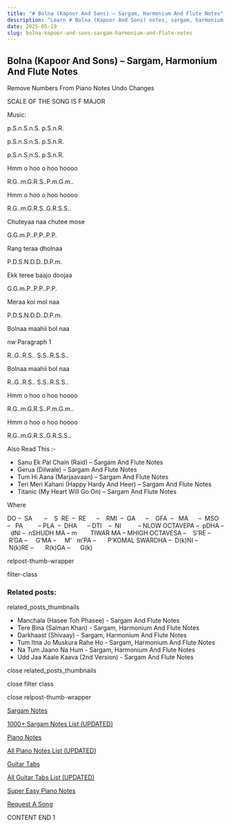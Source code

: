 ```yaml
---
title: "# Bolna (Kapoor And Sons) – Sargam, Harmonium And Flute Notes"
description: "Learn # Bolna (Kapoor And Sons) notes, sargam, harmonium notations and flute notes. Easy step-by-step tutorial for beginners."
date: 2025-05-19
slug: bolna-kapoor-and-sons-sargam-harmonium-and-flute-notes
---
```


## Bolna (Kapoor And Sons) – Sargam, Harmonium And Flute Notes

Remove Numbers From Piano Notes
Undo Changes

SCALE OF THE SONG IS F MAJOR

Music:

p.S.n.S.n.S. p.S.n.R.

p.S.n.S.n.S. p.S.n.R.

p.S.n.S.n.S. p.S.n.R.

Hmm o hoo o hoo hoooo

R.G..m.G.R.S..P.m.G.m..

Hmm o hoo o hoo hoooo

R.G..m.G.R.S..G.R.S.S..

Chuteyaa naa chutee mose

G.G.m.P..P.P..P.P.

Rang teraa dholnaa

P.D.S.N.D.D..D.P.m.

Ekk teree baajo doojaa

G.G.m.P..P.P..P.P.

Meraa koi mol naa

P.D.S.N.D.D..D.P.m.

Bolnaa maahii bol naa

nw Paragraph 1

R..G..R.S.. S.S..R.S.S..

Bolnaa maahii bol naa

R..G..R.S.. S.S..R.S.S..

Hmm o hoo o hoo hoooo

R.G..m.G.R.S..P.m.G.m..

Hmm o hoo o hoo hoooo

R.G..m.G.R.S..G.R.S.S..



Also Read This :-



* Sanu Ek Pal Chain (Raid) – Sargam And Flute Notes
* Gerua (Dilwale) – Sargam And Flute Notes
* Tum Hi Aana (Marjaavaan) – Sargam And Flute Notes
* Teri Meri Kahani (Happy Hardy And Heer) – Sargam And Flute Notes
* Titanic (My Heart Will Go On) – Sargam And Flute Notes

Where



DO –  SA       –    S  RE  –  RE      –    RMI  –  GA      –    GFA  –   MA      –  MSO  –   PA         – PLA  –  DHA      – DTI    –  NI          – NLOW OCTAVEPA –  pDHA –  dNI –  nSHUDH MA – m        TIWAR MA – MHIGH OCTAVESA –    S’RE –     R’GA –     G’MA –     M’   m’PA –       P’KOMAL SWARDHA –  D(k)NI –       N(k)RE –       R(k)GA –      G(k)



relpost-thumb-wrapper

filter-class

### Related posts:

related_posts_thumbnails

* Manchala (Hasee Toh Phasee) - Sargam And Flute Notes
* Tere Bina (Salman Khan) - Sargam, Harmonium And Flute Notes
* Darkhaast (Shivaay) - Sargam, Harmonium And Flute Notes
* Tum Itna Jo Muskura Rahe Ho - Sargam, Harmonium And Flute Notes
* Na Tum Jaano Na Hum - Sargam, Harmonium And Flute Notes
* Udd Jaa Kaale Kaava (2nd Version) - Sargam And Flute Notes

close related_posts_thumbnails

close filter class

close relpost-thumb-wrapper

[Sargam Notes](/sargam-notes.html)

[1000+ Sargam Notes List (UPDATED)](/all-songs-list-sargam-notes.html)

[Piano Notes](/piano-notes.html)

[All Piano Notes List (UPDATED)](/all-songs-list-piano-notes.html)

[Guitar Tabs](/guitar-tabs.html)

[All Guitar Tabs List (UPDATED)](/all-songs-list-guitar-tabs.html)

[Super Easy Piano Notes](https://studywall.in/)

[Request A Song](/request-a-song.html)

CONTENT END 1

